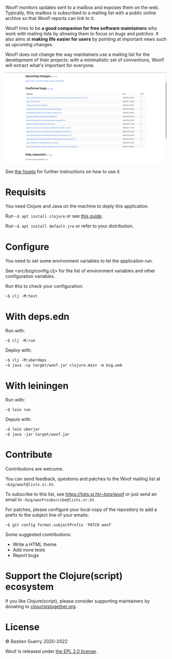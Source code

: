 Woof! monitors updates sent to a mailbox and exposes them on the web.
Typically, this mailbox is subscribed to a mailing list with a public
online archive so that Woof! reports can link to it.

Woof! tries to be **a good companion for free software maintainers** who
work with mailing lists by allowing them to focus on *bugs* and *patches*.
It also aims at **making life easier for users** by pointing at important
news such as upcoming changes.

Woof! does not change the way maintainers use a mailing list for the
development of their projects: with a minimalistic set of conventions,
Woof! will extract what's important for everyone.

![img](woof.png)

See [the howto](resources/md/howto.md) for further instructions on how to use it.


# Requisits

You need Clojure and Java on the machine to deply this application.

Run `~$ apt install clojure` or see [this guide](https://clojure.org/guides/getting_started).

Run `~$ apt install default-jre` or refer to your distribution.


# Configure

You need to set some environment variables to let the application run.

See <src/bzg/config.clj> for the list of environment variables and
other configuration variables.

Run this to check your configuration:

    ~$ clj -M:test


# With deps.edn

Run with:

    ~$ clj -M:run

Deploy with:

    ~$ clj -M:uberdeps
    ~$ java -cp target/woof.jar clojure.main -m bzg.web


# With leiningen

Run with:

    ~$ lein run

Depuis with:

    ~$ lein uberjar
    ~$ java -jar target/woof.jar


# Contribute

Contributions are welcome.

You can send feedback, questions and patches to the Woof mailing list
at `~bzg/woof@lists.sr.ht`.

To subscribe to this list, see <https://lists.sr.ht/~bzg/woof> or just
send an email to `~bzg/woof+subscribe@lists.sr.ht`.

For patches, please configure your local copy of the repository to add
a prefix to the subject line of your emails:

    ~$ git config format.subjectPrefix 'PATCH woof'

Some suggested contributions:

-   Write a HTML theme
-   Add more tests
-   Report bugs


# Support the Clojure(script) ecosystem

If you like Clojure(script), please consider supporting maintainers by
donating to [clojuriststogether.org](https://www.clojuriststogether.org).


# License

© Bastien Guerry 2020-2022

Woof is released under [the EPL 2.0 license](LICENSE).

